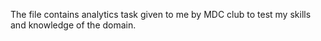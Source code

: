 The file contains analytics task given to me by MDC club to test my skills and knowledge of the domain.
